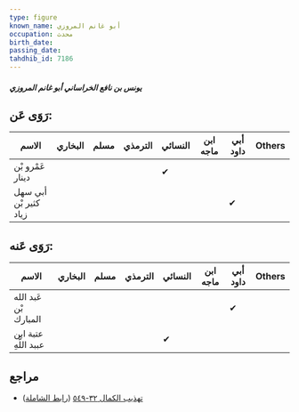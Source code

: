 ```yaml
---
type: figure
known_name: أبو غانم المروزي
occupation: محدث
birth_date:
passing_date:
tahdhib_id: 7186
---
```

##### يونس بن نافع الخراساني أبو غانم المروزي

## رَوَى عَن:
| الاسم                 | البخاري | مسلم | الترمذي | النسائي | ابن ماجه | أبي داود | Others |
| --------------------- | ------- | ---- | ------- | ------- | -------- | -------- | ------ |
| عَمْرو بْن دينار      |         |      |         | ✔       |          |          |        |
| أبي سهل كثير بْن زياد |         |      |         |         |          | ✔        |        |
## رَوَى عَنه:
| الاسم                 | البخاري | مسلم | الترمذي | النسائي | ابن ماجه | أبي داود | Others |
| --------------------- | ------- | ---- | ------- | ------- | -------- | -------- | ------ |
| عَبد الله بْن المبارك |         |      |         |         |          | ✔        |        |
| عتبة ابن عببد اللَّهِ |         |      |         | ✔       |          |          |        |
## مراجع
- [تهذيب الكمال ٣٢-٥٤٩](obsidian://open?vault=Tahdhib-al-Kamal&file=Figures/٧١٨٦-يونس%20بن%20نافع%20الخراساني%20أبو%20غانم%20المروزي) ([رابط الشاملة](https://shamela.ws/book/3722/17663))